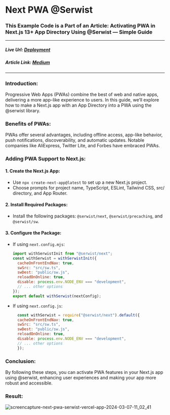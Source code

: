 # Next PWA @Serwist

### This Example Code is a Part of an Article: Activating PWA in Next.js 13+ App Directory Using @Serwist — Simple Guide

<hr />

##### Live Url: [Deployment](https://next-pwa-serwist.vercel.app/)
##### Article Link: [Medium](https://faraasat.medium.com/activating-pwa-in-next-js-13-app-directory-using-serwist-simple-guide-b84d2a29da9c)

<hr />

### Introduction: 
Progressive Web Apps (PWAs) combine the best of web and native apps, delivering a more app-like experience to users. In this guide, we’ll explore how to make a Next.js app with an App Directory into a PWA using the @serwist library.

### Benefits of PWAs: 
PWAs offer several advantages, including offline access, app-like behavior, push notifications, discoverability, and automatic updates. Notable companies like AliExpress, Twitter Lite, and Forbes have embraced PWAs.

### Adding PWA Support to Next.js:

#### 1. Create the Next.js App:
- Use `npx create-next-app@latest` to set up a new Next.js project.
- Choose prompts for project name, TypeScript, ESLint, Tailwind CSS, src/ directory, and App Router.
#### 2. Install Required Packages:
- Install the following packages: `@serwist/next`, `@serwist/precaching`, and `@serwist/sw`.
#### 3. Configure the Package:
- If using `next.config.mjs`:

  ```Javascript
  import withSerwistInit from "@serwist/next";
  const withSerwist = withSerwistInit({
    cacheOnFrontEndNav: true,
    swSrc: "src/sw.ts",
    swDest: "public/sw.js",
    reloadOnOnline: true,
    disable: process.env.NODE_ENV === "development",
    // ... other options
  });
  export default withSerwist(nextConfig);
  ```

  
- If using `next.config.js`:

  ```Javascript
    const withSerwist = require("@serwist/next").default({
    cacheOnFrontEndNav: true,
    swSrc: "src/sw.ts",
    swDest: "public/sw.js",
    reloadOnOnline: true,
    disable: process.env.NODE_ENV === "development",
    // ... other options
    });
  ```

### Conclusion:
By following these steps, you can activate PWA features in your Next.js app using @serwist, enhancing user experiences and making your app more robust and accessible.

### Result:
![screencapture-next-pwa-serwist-vercel-app-2024-03-07-11_02_41](https://github.com/faraasat/next-pwa-serwist/assets/63093876/7430980e-fecf-4814-a931-73fdf8cf863e)
